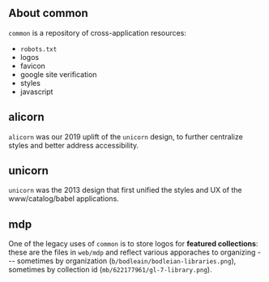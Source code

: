 ## About common

`common` is a repository of cross-application resources:

* `robots.txt`
* logos
* favicon
* google site verification
* styles
* javascript

## alicorn

`alicorn` was our 2019 uplift of the `unicorn` design, to further centralize styles and better address accessibility.

## unicorn

`unicorn` was the 2013 design that first unified the styles and UX of the www/catalog/babel applications.

## mdp

One of the legacy uses of `common` is to store logos for **featured collections**: these are the files in `web/mdp` and reflect various apporaches to organizing --- sometimes by organization (`b/bodleain/bodleian-libraries.png`), sometimes by collection id (`mb/622177961/gl-7-library.png`).
